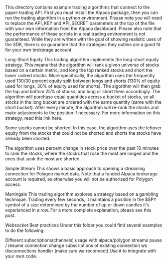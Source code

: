 This directory contains example trading algorithms that connect to the paper-trading API. First you must install the Alpaca package, then you can run the trading algorithm in a python environment. Please note you will need to replace the API_KEY and API_SECRET parameters at the top of the file with your own information from the Alpaca dashboard. Please also note that the performance of these scripts in a real trading environment is not guaranteed. While they are written with the goal of showing realistic uses of the SDK, there is no guarantee that the strategies they outline are a good fit for your own brokerage account.

Long-Short Equity
This trading algorithm implements the long-short equity strategy. This means that the algorithm will rank a given universe of stocks based on a certain metric, and long the top ranked stocks and short the lower ranked stocks. More specifically, the algorithm uses the frequently used 130/30 percent equity split between longs and shorts (130% of equity used for longs, 30% of equity used for shorts). The algorithm will then grab the top and bottom 25% of stocks, and long or short them accordingly. The algorithm will purchase equal quantities across a bucket of stocks, so all stocks in the long bucket are ordered with the same quantity (same with the short bucket). After every minute, the algorithm will re-rank the stocks and make adjustments to the position if necessary. For more information on this strategy, read this link here.

Some stocks cannot be shorted. In this case, the algorithm uses the leftover equity from the stocks that could not be shorted and shorts the stocks have already been shorted.

The algorithm uses percent change in stock price over the past 10 minutes to rank the stocks, where the stocks that rose the most are longed and the ones that sunk the most are shorted.

Simple Stream
This shows a basic approach to opening a streaming connection for Polygon market data. Note that a funded Alpaca brokerage account is required, as otherwise you will not be authorized for Polygon access.

Martingale
This trading algorithm explores a strategy based on a gambling technique. Trading every few seconds, it maintains a position in the $SPY symbol of a size determined by the number of up or down candles it's experienced in a row. For a more complete explanation, please see this post.

Websocket Best practices
Under this folder you could find several examples to do the following:

Different subscriptions(channels) usage with alpaca/polygon streams
pause / resume connection
change subscriptions of existing connection
ws disconnections handler (make sure we reconnect)
Use it to integrate with your own code.
